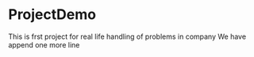 # ProjectDemo
This is frst project for real life handling of problems in company
We have append one more line 
